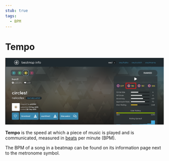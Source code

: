 ```yaml
---
stub: true
tags:
  - BPM
---
```


# Tempo

![Screenshot of the BPM indicator on the beatmap information page](img/BPM_beatmap_info.png "The tempo can be seen on the top-corner of the beatmap information page.")

**Tempo** is the speed at which a piece of music is played and is communicated, measured in [beats](/wiki/Music_theory/Beat) per minute (BPM).

The BPM of a song in a beatmap can be found on its information page next to the metronome symbol.
